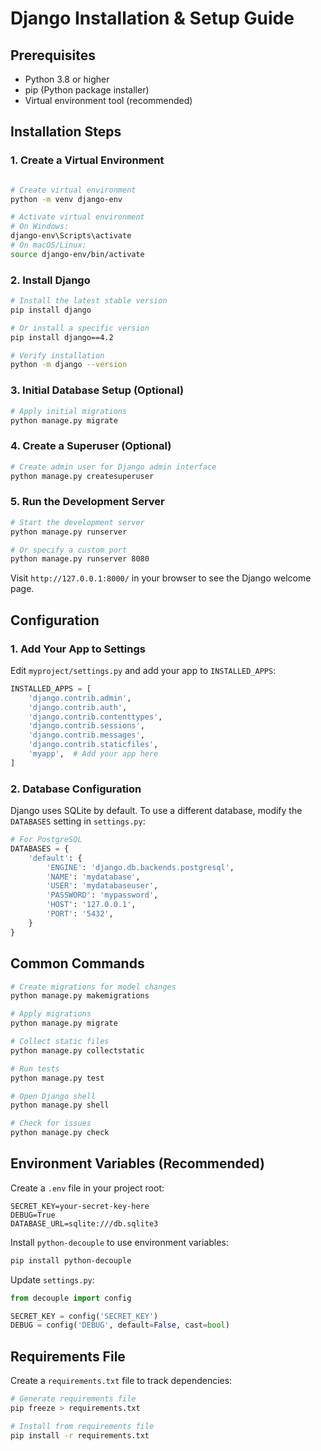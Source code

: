 # Django Installation & Setup Guide

## Prerequisites

- Python 3.8 or higher
- pip (Python package installer)
- Virtual environment tool (recommended)

## Installation Steps

### 1. Create a Virtual Environment

```bash

# Create virtual environment
python -m venv django-env

# Activate virtual environment
# On Windows:
django-env\Scripts\activate
# On macOS/Linux:
source django-env/bin/activate
```

### 2. Install Django

```bash
# Install the latest stable version
pip install django

# Or install a specific version
pip install django==4.2

# Verify installation
python -m django --version
```

### 3. Initial Database Setup (Optional)

```bash
# Apply initial migrations
python manage.py migrate
```

### 4. Create a Superuser (Optional)

```bash
# Create admin user for Django admin interface
python manage.py createsuperuser
```

### 5. Run the Development Server

```bash
# Start the development server
python manage.py runserver

# Or specify a custom port
python manage.py runserver 8080
```

Visit `http://127.0.0.1:8000/` in your browser to see the Django welcome page.



## Configuration

### 1. Add Your App to Settings

Edit `myproject/settings.py` and add your app to `INSTALLED_APPS`:

```python
INSTALLED_APPS = [
    'django.contrib.admin',
    'django.contrib.auth',
    'django.contrib.contenttypes',
    'django.contrib.sessions',
    'django.contrib.messages',
    'django.contrib.staticfiles',
    'myapp',  # Add your app here
]
```

### 2. Database Configuration

Django uses SQLite by default. To use a different database, modify the `DATABASES` setting in `settings.py`:

```python
# For PostgreSQL
DATABASES = {
    'default': {
        'ENGINE': 'django.db.backends.postgresql',
        'NAME': 'mydatabase',
        'USER': 'mydatabaseuser',
        'PASSWORD': 'mypassword',
        'HOST': '127.0.0.1',
        'PORT': '5432',
    }
}
```

## Common Commands

```bash
# Create migrations for model changes
python manage.py makemigrations

# Apply migrations
python manage.py migrate

# Collect static files
python manage.py collectstatic

# Run tests
python manage.py test

# Open Django shell
python manage.py shell

# Check for issues
python manage.py check
```

## Environment Variables (Recommended)

Create a `.env` file in your project root:

```env
SECRET_KEY=your-secret-key-here
DEBUG=True
DATABASE_URL=sqlite:///db.sqlite3
```

Install `python-decouple` to use environment variables:

```bash
pip install python-decouple
```

Update `settings.py`:

```python
from decouple import config

SECRET_KEY = config('SECRET_KEY')
DEBUG = config('DEBUG', default=False, cast=bool)
```

## Requirements File

Create a `requirements.txt` file to track dependencies:

```bash
# Generate requirements file
pip freeze > requirements.txt

# Install from requirements file
pip install -r requirements.txt
```
